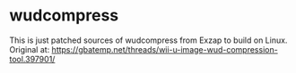 # wudcompress

This is just patched sources of wudcompress from Exzap to build on Linux.
Original at: https://gbatemp.net/threads/wii-u-image-wud-compression-tool.397901/
